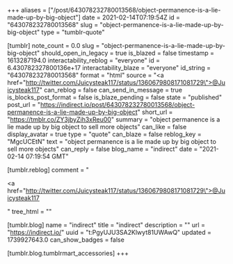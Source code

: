 +++
aliases = ["/post/643078232780013568/object-permanence-is-a-lie-made-up-by-big-object"]
date = 2021-02-14T07:19:54Z
id = "643078232780013568"
slug = "object-permanence-is-a-lie-made-up-by-big-object"
type = "tumblr-quote"

[tumblr]
note_count = 0.0
slug = "object-permanence-is-a-lie-made-up-by-big-object"
should_open_in_legacy = true
is_blazed = false
timestamp = 1613287194.0
interactability_reblog = "everyone"
id = 6.430782327800136e+17
interactability_blaze = "everyone"
id_string = "643078232780013568"
format = "html"
source = "<a href=\"http://twitter.com/Juicysteak117/status/1360679808171081729\">@Juicysteak117</a>"
can_reblog = false
can_send_in_message = true
is_blocks_post_format = false
is_blaze_pending = false
state = "published"
post_url = "https://indirect.io/post/643078232780013568/object-permanence-is-a-lie-made-up-by-big-object"
short_url = "https://tmblr.co/ZY3jbyZih3xReu00"
summary = "object permanence is a lie made up by big object to sell more objects"
can_like = false
display_avatar = true
type = "quote"
can_blaze = false
reblog_key = "MgcUCEtN"
text = "object permanence is a lie made up by big object to sell more objects"
can_reply = false
blog_name = "indirect"
date = "2021-02-14 07:19:54 GMT"

[tumblr.reblog]
comment = "<p><a href=\"http://twitter.com/Juicysteak117/status/1360679808171081729\">@Juicysteak117</a></p>"
tree_html = ""

[tumblr.blog]
name = "indirect"
title = "indirect"
description = ""
url = "https://indirect.io/"
uuid = "t:PgyUJU3SA2Klwyt81UWAwQ"
updated = 1739927643.0
can_show_badges = false

[tumblr.blog.tumblrmart_accessories]
+++
